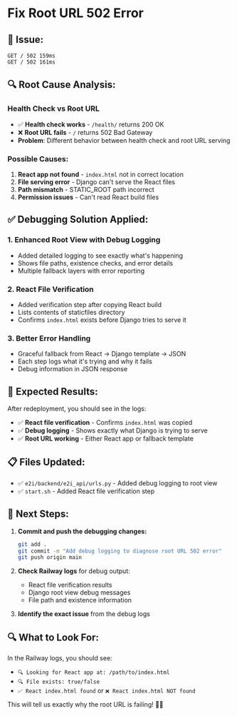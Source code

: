 # Fix Root URL 502 Error

## 🚨 **Issue:**
```
GET / 502 159ms
GET / 502 161ms
```

## 🔍 **Root Cause Analysis:**

### **Health Check vs Root URL**
- ✅ **Health check works** - `/health/` returns 200 OK
- ❌ **Root URL fails** - `/` returns 502 Bad Gateway
- **Problem**: Different behavior between health check and root URL serving

### **Possible Causes:**
1. **React app not found** - `index.html` not in correct location
2. **File serving error** - Django can't serve the React files
3. **Path mismatch** - STATIC_ROOT path incorrect
4. **Permission issues** - Can't read React build files

## ✅ **Debugging Solution Applied:**

### **1. Enhanced Root View with Debug Logging**
- Added detailed logging to see exactly what's happening
- Shows file paths, existence checks, and error details
- Multiple fallback layers with error reporting

### **2. React File Verification**
- Added verification step after copying React build
- Lists contents of staticfiles directory
- Confirms `index.html` exists before Django tries to serve it

### **3. Better Error Handling**
- Graceful fallback from React → Django template → JSON
- Each step logs what it's trying and why it fails
- Debug information in JSON response

## 🚀 **Expected Results:**

After redeployment, you should see in the logs:
- ✅ **React file verification** - Confirms `index.html` was copied
- ✅ **Debug logging** - Shows exactly what Django is trying to serve
- ✅ **Root URL working** - Either React app or fallback template

## 📋 **Files Updated:**

- ✅ `e2i/backend/e2i_api/urls.py` - Added debug logging to root view
- ✅ `start.sh` - Added React file verification step

## 🎯 **Next Steps:**

1. **Commit and push the debugging changes:**
   ```bash
   git add .
   git commit -m "Add debug logging to diagnose root URL 502 error"
   git push origin main
   ```

2. **Check Railway logs** for debug output:
   - React file verification results
   - Django root view debug messages
   - File path and existence information

3. **Identify the exact issue** from the debug logs

## 🔍 **What to Look For:**

In the Railway logs, you should see:
- `🔍 Looking for React app at: /path/to/index.html`
- `🔍 File exists: true/false`
- `✅ React index.html found` or `❌ React index.html NOT found`

This will tell us exactly why the root URL is failing! 🕵️‍♂️
